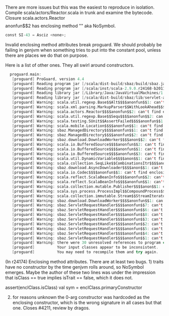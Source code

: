 There are more issues but this was the easiest to reproduce in isolation.  Compile scala/actors/Reactor.scala in trunk and examine the bytecode.  Closure scala.actors.Reactor$$$$anonfun$$2 has enclosing method "<none>" aka NoSymbol.
```scala
const SI-43 = Asciz	<none>;  
```
Invalid enclosing method attributes break proguard.  We should probably be failing in genjvm when something tries to put <none> into the constant pool, unless there are places we do that on purpose.

Here is a list of other ones.  They all swirl around constructors.
```scala
  proguard.main:
   [proguard] ProGuard, version 4.4
   [proguard] Reading program jar [/scala/dist-build/sbaz/build/sbaz.jar]
   [proguard] Reading program jar [/scala/inst/scala-2.9.0.r24168-b20110202012927/lib/scala-library.jar] (filtered)
   [proguard] Reading library jar [/Library/Java/JavaVirtualMachines/1.6.0_22-b04-307.jdk/Contents/Classes/classes.jar]
   [proguard] Reading library jar [/scala/dist-build/sbaz/lib/servlet-api.jar]
   [proguard] Warning: scala.util.regexp.Base$$Alt$$$$anonfun$$1: can't find enclosing method 'Base$$Alt()' in class scala.util.regexp.Base$$Alt
   [proguard] Warning: scala.xml.parsing.MarkupParser$$WithLookAhead$$$$anon$$2: can't find enclosing method 'MarkupParser$$WithLookAhead()' in class scala.xml.parsing.MarkupParser$$WithLookAhead
   [proguard] Warning: scala.actors.Reactor$$$$anonfun$$2: can't find enclosing method 'void <none>()' in class scala.actors.Reactor
   [proguard] Warning: scala.util.regexp.Base$$Sequ$$$$anonfun$$2: can't find enclosing method 'Base$$Sequ()' in class scala.util.regexp.Base$$Sequ
   [proguard] Warning: scala.testing.SUnit$$AssertFailed$$$$anonfun$$1: can't find enclosing method 'SUnit$$AssertFailed()' in class scala.testing.SUnit$$AssertFailed
   [proguard] Warning: scala.mobile.Location$$$$anonfun$$1: can't find enclosing method 'Location()' in class scala.mobile.Location
   [proguard] Warning: sbaz.ManagedDirectory$$$$anonfun$$1: can't find enclosing method 'ManagedDirectory()' in class sbaz.ManagedDirectory
   [proguard] Warning: sbaz.ManagedDirectory$$$$anonfun$$2: can't find enclosing method 'ManagedDirectory()' in class sbaz.ManagedDirectory
   [proguard] Warning: sbaz.download.DownloadWorker$$$$anon$$2: can't find enclosing method 'DownloadWorker()' in class sbaz.download.DownloadWorker
   [proguard] Warning: scala.io.BufferedSource$$$$anonfun$$2: can't find enclosing method 'BufferedSource()' in class scala.io.BufferedSource
   [proguard] Warning: scala.io.BufferedSource$$$$anonfun$$1: can't find enclosing method 'BufferedSource()' in class scala.io.BufferedSource
   [proguard] Warning: scala.io.BufferedSource$$$$anonfun$$3: can't find enclosing method 'BufferedSource()' in class scala.io.BufferedSource
   [proguard] Warning: scala.util.DynamicVariable$$$$anon$$1: can't find enclosing method 'DynamicVariable()' in class scala.util.DynamicVariable
   [proguard] Warning: scala.collection.SeqLike$$CombinationsItr$$$$anonfun$$1: can't find enclosing method 'SeqLike$$CombinationsItr()' in class scala.collection.SeqLike$$CombinationsItr
   [proguard] Warning: sbaz.download.AsyncDownloader$$$$anon$$1: can't find enclosing method 'AsyncDownloader()' in class sbaz.download.AsyncDownloader
   [proguard] Warning: scala.io.Codec$$$$anonfun$$1: can't find enclosing method 'Codec()' in class scala.io.Codec
   [proguard] Warning: scala.reflect.ScalaBeanInfo$$$$anonfun$$2: can't find enclosing method 'ScalaBeanInfo()' in class scala.reflect.ScalaBeanInfo
   [proguard] Warning: scala.reflect.ScalaBeanInfo$$$$anonfun$$1: can't find enclosing method 'ScalaBeanInfo()' in class scala.reflect.ScalaBeanInfo
   [proguard] Warning: scala.collection.mutable.Publisher$$$$anon$$1: can't find enclosing method 'void <none>()' in class scala.collection.mutable.Publisher
   [proguard] Warning: scala.sys.process.ProcessImpl$$CompoundProcess$$$$anonfun$$1: can't find enclosing method 'ProcessImpl$$CompoundProcess()' in class scala.sys.process.ProcessImpl$$CompoundProcess
   [proguard] Warning: scala.collection.immutable.Stream$$StreamIterator$$$$anonfun$$1: can't find enclosing method 'Stream$$StreamIterator()' in class scala.collection.immutable.Stream$$StreamIterator
   [proguard] Warning: sbaz.download.DownloadWorker$$$$anonfun$$1: can't find enclosing method 'DownloadWorker()' in class sbaz.download.DownloadWorker
   [proguard] Warning: sbaz.ServletRequestHandler$$$$anonfun$$7: can't find enclosing method 'ServletRequestHandler()' in class sbaz.ServletRequestHandler
   [proguard] Warning: sbaz.ServletRequestHandler$$$$anonfun$$6: can't find enclosing method 'ServletRequestHandler()' in class sbaz.ServletRequestHandler
   [proguard] Warning: sbaz.ServletRequestHandler$$$$anonfun$$8: can't find enclosing method 'ServletRequestHandler()' in class sbaz.ServletRequestHandler
   [proguard] Warning: sbaz.ServletRequestHandler$$$$anonfun$$3: can't find enclosing method 'ServletRequestHandler()' in class sbaz.ServletRequestHandler
   [proguard] Warning: sbaz.ServletRequestHandler$$$$anonfun$$2: can't find enclosing method 'ServletRequestHandler()' in class sbaz.ServletRequestHandler
   [proguard] Warning: sbaz.ServletRequestHandler$$$$anonfun$$5: can't find enclosing method 'ServletRequestHandler()' in class sbaz.ServletRequestHandler
   [proguard] Warning: sbaz.ServletRequestHandler$$$$anonfun$$4: can't find enclosing method 'ServletRequestHandler()' in class sbaz.ServletRequestHandler
   [proguard] Warning: sbaz.ServletRequestHandler$$$$anonfun$$1: can't find enclosing method 'ServletRequestHandler()' in class sbaz.ServletRequestHandler
   [proguard] Warning: there were 30 unresolved references to program class members.
   [proguard]          Your input classes appear to be inconsistent.
   [proguard]          You may need to recompile them and try again.
```
(In r24174) Enclosing method attributes.  There are at least two bugs. 1) traits
have no constructor by the time genjvm rolls around, so NoSymbol
emerges.  Maybe the author of these two lines was under the impression
that isClass == true implies isTrait == false, which it does not.

  assert(enclClass.isClass)
  val sym = enclClass.primaryConstructor

2) for reasons unknown the 0-arg constructor was hardcoded as the
enclosing constructor, which is the wrong signature in all cases
but that one.  Closes #4211, review by dragos.
